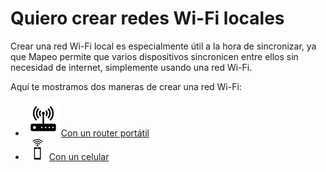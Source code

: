 # Quiero crear redes Wi-Fi locales

Crear una red Wi-Fi local es especialmente útil a la hora de sincronizar, ya que Mapeo permite que varios dispositivos sincronicen entre ellos sin necesidad de internet, simplemente usando una red Wi-Fi.&#x20;

Aquí te mostramos dos maneras de crear una red Wi-Fi:

* <img src="../../../../.gitbook/assets/router" alt="" data-size="line">[Con un router portátil](con-un-router-portatil.md)
* &#x20;<img src="../../../../.gitbook/assets/hotspot-icon.png" alt="" data-size="line">[Con un celular](con-un-celular.md)
